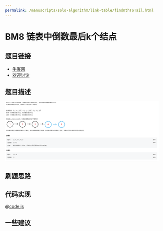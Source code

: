 ```yaml
---
permalink: /manuscripts/solo-algorithm/link-table/findKthToTail.html
---
```

# BM8 链表中倒数最后k个结点

## 题目链接

- [牛客网](https://www.nowcoder.com/share/jump/8484115461694594062276)
- [欢迎讨论]()

## 题目描述

![反转链表.png](../images/findKthToTail.png)

## 刷题思路

## 代码实现

@[code js](@code/algorithm/interview-101/findKthToTail.js)

## 一些建议
